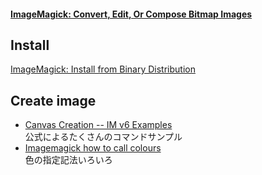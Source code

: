 #### [ImageMagick: Convert, Edit, Or Compose Bitmap Images](http://www.imagemagick.org/script/index.php)


## Install
[ImageMagick: Install from Binary Distribution](http://www.imagemagick.org/script/binary-releases.php)


## Create image
- [Canvas Creation -- IM v6 Examples](http://www.imagemagick.org/Usage/canvas/)  
  公式によるたくさんのコマンドサンプル
- [Imagemagick how to call colours](http://www.rubblewebs.co.uk/imagemagick/notes/colours.php)  
  色の指定記法いろいろ
